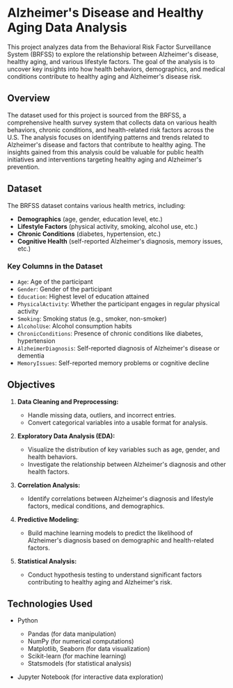 # Alzheimer's Disease and Healthy Aging Data Analysis

This project analyzes data from the Behavioral Risk Factor Surveillance System (BRFSS) to explore the relationship between Alzheimer's disease, healthy aging, and various lifestyle factors. The goal of the analysis is to uncover key insights into how health behaviors, demographics, and medical conditions contribute to healthy aging and Alzheimer's disease risk.

## Overview

The dataset used for this project is sourced from the BRFSS, a comprehensive health survey system that collects data on various health behaviors, chronic conditions, and health-related risk factors across the U.S. The analysis focuses on identifying patterns and trends related to Alzheimer's disease and factors that contribute to healthy aging. The insights gained from this analysis could be valuable for public health initiatives and interventions targeting healthy aging and Alzheimer's prevention.

## Dataset

The BRFSS dataset contains various health metrics, including:

- **Demographics** (age, gender, education level, etc.)
- **Lifestyle Factors** (physical activity, smoking, alcohol use, etc.)
- **Chronic Conditions** (diabetes, hypertension, etc.)
- **Cognitive Health** (self-reported Alzheimer's diagnosis, memory issues, etc.)

### Key Columns in the Dataset

- `Age`: Age of the participant
- `Gender`: Gender of the participant
- `Education`: Highest level of education attained
- `PhysicalActivity`: Whether the participant engages in regular physical activity
- `Smoking`: Smoking status (e.g., smoker, non-smoker)
- `AlcoholUse`: Alcohol consumption habits
- `ChronicConditions`: Presence of chronic conditions like diabetes, hypertension
- `AlzheimerDiagnosis`: Self-reported diagnosis of Alzheimer's disease or dementia
- `MemoryIssues`: Self-reported memory problems or cognitive decline

## Objectives

1. **Data Cleaning and Preprocessing:**
   - Handle missing data, outliers, and incorrect entries.
   - Convert categorical variables into a usable format for analysis.

2. **Exploratory Data Analysis (EDA):**
   - Visualize the distribution of key variables such as age, gender, and health behaviors.
   - Investigate the relationship between Alzheimer's diagnosis and other health factors.

3. **Correlation Analysis:**
   - Identify correlations between Alzheimer's diagnosis and lifestyle factors, medical conditions, and demographics.
  
4. **Predictive Modeling:**
   - Build machine learning models to predict the likelihood of Alzheimer's diagnosis based on demographic and health-related factors.
  
5. **Statistical Analysis:**
   - Conduct hypothesis testing to understand significant factors contributing to healthy aging and Alzheimer's risk.

## Technologies Used

- Python
  - Pandas (for data manipulation)
  - NumPy (for numerical computations)
  - Matplotlib, Seaborn (for data visualization)
  - Scikit-learn (for machine learning)
  - Statsmodels (for statistical analysis)

- Jupyter Notebook (for interactive data exploration)

